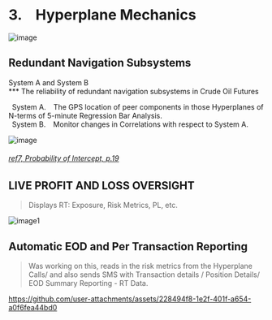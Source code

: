# 3. &ensp; Hyperplane Mechanics

![image](https://github.com/user-attachments/assets/dd1a7f31-6429-46b2-8643-18bec6f00c94)



## Redundant Navigation Subsystems

System A and System B </br>
*** The reliability of redundant navigation subsystems in Crude Oil Futures </br>
    
&ensp;System A. &ensp; The GPS location of peer components in those Hyperplanes of N-terms of 5-minute Regression Bar Analysis. </br>
&ensp;System B. &ensp; Monitor changes in Correlations with respect to System A. </br>
   
![image](https://github.com/user-attachments/assets/5598281f-73e4-42bd-ab2a-bc167ac58302)




###### [ref7, Probability of Intercept, p.19](https://github.com/CTRLcapX/Strategy-Metrics/blob/main/4.%20Signal%20Mode.md#2024-10-07---msg-system-short)

   
## LIVE PROFIT AND LOSS OVERSIGHT
> Displays RT: Exposure, Risk Metrics, PL, etc.
 
![image1](https://github.com/user-attachments/assets/3bb2e602-479c-49b2-a38e-05400749cca5)



## Automatic EOD and Per Transaction Reporting 
> Was working on this, reads in the risk metrics from the Hyperplane
> Calls/ and also sends SMS with Transaction details / Position Details/ EOD Summary Reporting - RT Data.
   
https://github.com/user-attachments/assets/228494f8-1e2f-401f-a654-a0f6fea44bd0



